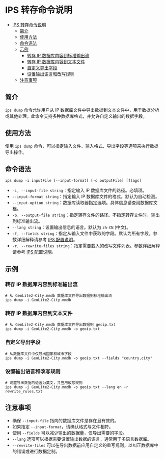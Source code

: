 # IPS 转存命令说明

<!-- TOC -->
* [IPS 转存命令说明](#ips-转存命令说明)
  * [简介](#简介)
  * [使用方法](#使用方法)
  * [命令语法](#命令语法)
  * [示例](#示例)
    * [转存 IP 数据库内容到标准输出流](#转存-ip-数据库内容到标准输出流)
    * [转存 IP 数据库内容到文本文件](#转存-ip-数据库内容到文本文件)
    * [自定义导出字段](#自定义导出字段)
    * [设置输出语言和改写规则](#设置输出语言和改写规则)
  * [注意事项](#注意事项)
<!-- TOC -->

## 简介

`ips dump` 命令允许用户从 IP 数据库文件中导出数据到文本文件中，用于数据分析或其他处理。此命令支持多种数据库格式，并允许自定义输出的数据字段。

## 使用方法

使用 `ips dump` 命令，可以指定输入文件、输入格式、导出字段等选项来执行数据导出操作。

## 命令语法

```shell
ips dump -i inputFile [--input-format] [-o outputFile] [flags]
```

- `-i, --input-file string`：指定输入 IP 数据库文件的路径。必填项。
- `--input-format string`：指定输入 IP 数据库文件的格式。默认为自动检测。
- `--input-option string`：数据库读取器指定选项。具体信息请查阅数据库文档。
- `-o, --output-file string`：指定转存文件的路径。不指定转存文件时，输出到标准输出流。
- `--lang string`：设置输出信息的语言。默认为 `zh-CN` (中文)。
- `-f, --fields string`：指定从输入文件中获取的字段。默认为所有字段。参数详细解释请参考 [IPS 配置说明](./config.md#fields)。
- `-r, --rewrite-files string`：指定需要载入的改写文件列表。参数详细解释请参考 [IPS 配置说明](./config.md#rewritefiles)。

## 示例

### 转存 IP 数据库内容到标准输出流

```shell
# 从 GeoLite2-City.mmdb 数据库文件导出数据到标准输出流
ips dump -i GeoLite2-City.mmdb
```

### 转存 IP 数据库内容到文本文件

```shell
# 从 GeoLite2-City.mmdb 数据库文件导出数据到 geoip.txt
ips dump -i GeoLite2-City.mmdb -o geoip.txt
```

### 自定义导出字段

```shell
# 从数据库文件中仅导出国家和城市字段
ips dump -i GeoLite2-City.mmdb -o geoip.txt --fields "country,city"
```

### 设置输出语言和改写规则

```shell
# 设置导出数据的语言为英文，并应用改写规则
ips dump -i GeoLite2-City.mmdb -o geoip.txt --lang en -r rewrite_rules.txt
```

## 注意事项

- 确保 `--input-file` 指向的数据库文件是存在且有效的。 
- 如果指定 `--input-format`，请确认格式与文件相符。 
- 使用 `--fields` 可以减少输出的数据量，仅导出需要的字段。 
- `--lang` 选项可以根据需要设置输出数据的语言，通常用于多语言数据库。 
- `--rewrite-files` 可以在导出数据前应用自定义的重写规则，以纠正数据库中的错误或进行数据定制。
